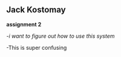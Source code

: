 ## Jack Kostomay
**assignment 2**

*-i want to figure out how to use this system*

-This is super confusing
